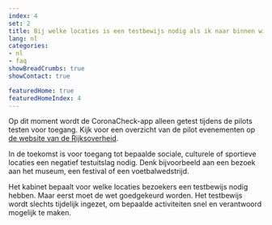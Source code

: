```yaml
---
index: 4
set: 2
title: Bij welke locaties is een testbewijs nodig als ik naar binnen wil?
lang: nl
categories:
- nl
- faq
showBreadCrumbs: true
showContact: true

featuredHome: true
featuredHomeIndex: 4
---
```

Op dit moment wordt de CoronaCheck-app alleen getest tijdens de pilots testen voor toegang. Kijk voor een overzicht van de pilot evenementen op <a href='https://www.rijksoverheid.nl/onderwerpen/coronavirus-covid-19/algemene-coronaregels/cijfers-en-onderzoeken-over-het-coronavirus/pilot-toegangsbewijzen' target='_blank' rel='noopener noreferrer'>de website van de Rijksoverheid</a>. 

In de toekomst is voor toegang tot bepaalde sociale, culturele of sportieve locaties een negatief testuitslag nodig. Denk bijvoorbeeld aan een bezoek aan het museum, een festival of een voetbalwedstrijd. 

Het kabinet bepaalt voor welke locaties bezoekers een testbewijs nodig hebben. Maar eerst moet de wet goedgekeurd worden. Het testbewijs wordt slechts tijdelijk ingezet, om bepaalde activiteiten snel en verantwoord mogelijk te maken. 
